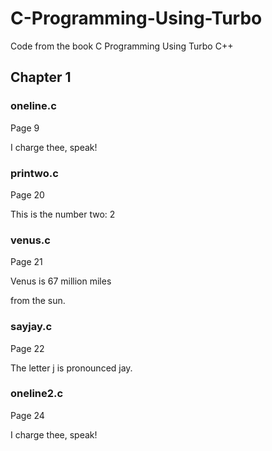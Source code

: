 # C-Programming-Using-Turbo
Code from the book C Programming Using Turbo C++ 

## Chapter 1

### oneline.c

Page 9

I charge thee, speak!

### printwo.c

Page 20

This is the number two: 2

### venus.c

Page 21

Venus is 67 million miles

from the sun.

### sayjay.c

Page 22

The letter j is pronounced jay.

### oneline2.c

Page 24

I charge thee, speak!
